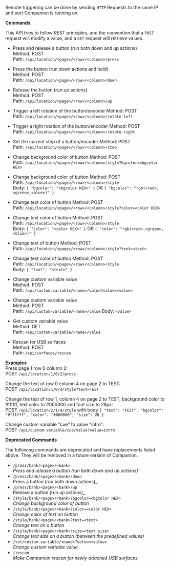 Remote triggering can be done by sending `HTTP` Requests to the same IP and port Companion is running on.

**Commands**

This API tries to follow REST principles, and the convention that a `POST` request will modify a value, and a `GET` request will retrieve values.

- Press and release a button (run both down and up actions)  
  Method: POST  
  Path: `/api/location/<page>/<row>/<column>/press`  
- Press the button (run down actions and hold)  
  Method: POST  
  Path: `/api/location/<page>/<row>/<column>/down`  
- Release the button (run up actions)  
  Method: POST  
  Path: `/api/location/<page>/<row>/<column>/up`  
- Trigger a left rotation of the button/encoder
  Method: POST  
  Path: `/api/location/<page>/<row>/<column>/rotate-left`  
- Trigger a right rotation of the button/encoder
  Method: POST  
  Path: `/api/location/<page>/<row>/<column>/rotate-right`  
- Set the current step of a button/encoder
  Method: POST  
  Path: `/api/location/<page>/<row>/<column>/step`  

- Change background color of button
  Method: POST  
  Path: `/api/location/<page>/<row>/<column>/style?bgcolor=<bgcolor HEX>`   
- Change background color of button
  Method: POST  
  Path: `/api/location/<page>/<row>/<column>/style`  
  Body: `{ "bgcolor": "<bgcolor HEX>" }` OR `{ "bgcolor": "rgb(<red>,<green>,<blue>)" }`
- Change text color of button
  Method: POST  
  Path: `/api/location/<page>/<row>/<column>/style?color=<color HEX>`   
- Change text color of button
  Method: POST  
  Path: `/api/location/<page>/<row>/<column>/style`  
  Body: `{ "color": "<color HEX>" }` OR `{ "color": "rgb(<red>,<green>,<blue>)" }`
- Change text of button
  Method: POST  
  Path: `/api/location/<page>/<row>/<column>/style?text=<text>`   
- Change text color of button
  Method: POST  
  Path: `/api/location/<page>/<row>/<column>/style`  
  Body: `{ "text": "<text>" }`

- Change custom variable value  
  Method: POST  
  Path: `/api/custom-variable/<name>/value?value=<value>`  
- Change custom variable value  
  Method: POST  
  Path: `/api/custom-variable/<name>/value`
  Body: `<value>`  
- Get custom variable value  
  Method: GET  
  Path: `/api/custom-variable/<name>/value`
- Rescan for USB surfaces  
  Method: POST  
  Path: `/api/surfaces/rescan`  

**Examples**  
Press page 1 row 0 column 2:  
POST `/api/location/1/0/2/press`

Change the text of row 0 column 4 on page 2 to TEST:  
POST `/api/location/1/0/4/style?text=TEST`

Change the text of row 1, column 4 on page 2 to TEST, background color to #ffffff, text color to #000000 and font size to 28px:  
POST `/api/location/2/1/4/style` with body `{ "text": "TEST", "bgcolor": "#ffffff", "color": "#000000", "size": 28 }`

Change custom variable "cue" to value "intro":  
POST `/api/custom-variable/cue/value?value=intro`

**Deprecated Commands**

The following commands are deprecated and have replacements listed above. They will be removed in a future version of Companion.

- `/press/bank/<page>/<bank>`  
  _Press and release a button (run both down and up actions)_
- `/press/bank/<page>/<bank>/down`  
   Press a button (run both down actions)_
- `/press/bank/<page>/<bank>/up`  
   Release a button (run up actions)_
- `/style/bank/<page>/<bank>?bgcolor=<bgcolor HEX>`  
  _Change background color of button_
- `/style/bank/<page>/<bank>?color=<color HEX>`  
  _Change color of text on button_
- `/style/bank/<page>/<bank>?text=<text>`  
  _Change text on a button_
- `/style/bank/<page>/<bank>?size=<text size>`  
  _Change text size on a button (between the predefined values)_
- `/set/custom-variable/<name>?value=<value>`  
  _Change custom variable value_
- `/rescan`  
  _Make Companion rescan for newly attached USB surfaces_

